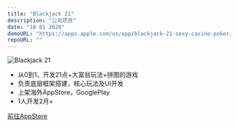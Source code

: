 ```yaml
---
title: "Blackjack 21"
description: "公司项目"
date: "10 01 2020"
demoURL: "https://apps.apple.com/us/app/blackjack-21-sexy-casino-poker/id6473223289"
repoURL: ""
---
```


![Blackjack 21](/unity/blackjack21.png)

* 从0到1，开发21点+大富翁玩法+拼图的游戏
* 负责底层框架搭建，核心玩法及UI开发
* 上架海外AppStore，GooglePlay
* 1人开发2月+

<div class="flex items-center justify-center">
    <a
    href="https://apps.apple.com/us/app/blackjack-21-sexy-casino-poker/id6473223289"
    target="_blank"
    class="mx-2 rounded-full bg-orange-300 px-3 py-2 transition-colors duration-300 ease-in-out hover:bg-cyan-200 dark:bg-orange-500 dark:hover:bg-cyan-500"
    >
    前往AppStore
    </a>
</div>
